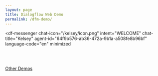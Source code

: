 ```yaml
---
layout: page
title: Dialogflow Web Demo
permalink: /dfm-demo/
---
```


<script src="https://www.gstatic.com/dialogflow-console/fast/messenger/bootstrap.js?v=1"></script>
<df-messenger
  chat-icon="/kelsey/icon.png"
  intent="WELCOME"
  chat-title="Kelsey"
  agent-id="64f9b576-ab36-472a-9b1a-a508fe8b96bf"
  language-code="en"
  minimized
></df-messenger>


<br /><br />

[Other Demos](/kelsey/demo/)